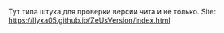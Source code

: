 Тут типа штука для проверки версии чита и не только.
Site: https://llyxa05.github.io/ZeUsVersion/index.html
